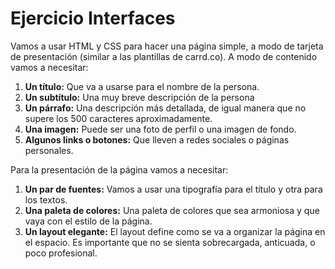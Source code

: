 # Ejercicio Interfaces
Vamos a usar HTML y CSS para hacer una página simple, a modo de tarjeta de presentación (similar a las plantillas de carrd.co). A modo de contenido vamos a necesitar:
1. __Un título:__ Que va a usarse para el nombre de la persona.
2. __Un subtítulo:__ Una muy breve descripción de la persona
3. __Un párrafo:__ Una descripción más detallada, de igual manera que no supere los 500 caracteres aproximadamente.
4. __Una imagen:__ Puede ser una foto de perfil o una imagen de fondo.
5. __Algunos links o botones:__ Que lleven a redes sociales o páginas personales.

Para la presentación de la página vamos a necesitar:
1. __Un par de fuentes:__ Vamos a usar una tipografía para el título y otra para los textos.
2. __Una paleta de colores:__ Una paleta de colores que sea armoniosa y que vaya con el estilo de la página.
3. __Un layout elegante:__ El layout define como se va a organizar la página en el espacio. Es importante que no se sienta sobrecargada, anticuada, o poco profesional.

<!-- TODO: agregar paso a paso de la actividad?. -->
